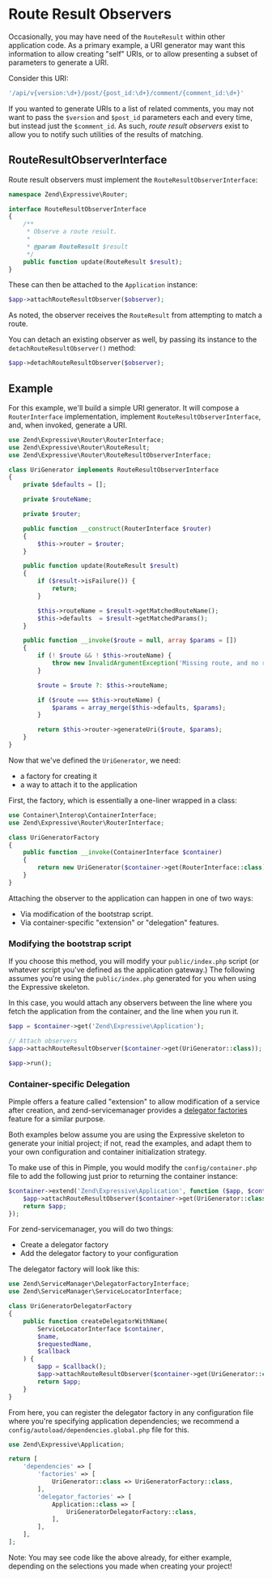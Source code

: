 # Route Result Observers

Occasionally, you may have need of the `RouteResult` within other application
code. As a primary example, a URI generator may want this information to allow
creating "self" URIs, or to allow presenting a subset of parameters to generate
a URI.

Consider this URI:

```php
'/api/v{version:\d+}/post/{post_id:\d+}/comment/{comment_id:\d+}'
```

If you wanted to generate URIs to a list of related comments, you may not want
to pass the `$version` and `$post_id` parameters each and every time, but
instead just the `$comment_id`. As such, *route result observers* exist to allow
you to notify such utilities of the results of matching.

## RouteResultObserverInterface

Route result observers must implement the `RouteResultObserverInterface`:

```php
namespace Zend\Expressive\Router;

interface RouteResultObserverInterface
{
    /**
     * Observe a route result.
     *
     * @param RouteResult $result
     */
    public function update(RouteResult $result);
}
```

These can then be attached to the `Application` instance:

```php
$app->attachRouteResultObserver($observer);
```

As noted, the observer receives the `RouteResult` from attempting to match a
route.

You can detach an existing observer as well, by passing its instance to the
`detachRouteResultObserver()` method:

```php
$app->detachRouteResultObserver($observer);
```

## Example

For this example, we'll build a simple URI generator. It will compose a
`RouterInterface` implementation, implement `RouteResultObserverInterface`, and,
when invoked, generate a URI.

```php
use Zend\Expressive\Router\RouterInterface;
use Zend\Expressive\Router\RouteResult;
use Zend\Expressive\Router\RouteResultObserverInterface;

class UriGenerator implements RouteResultObserverInterface
{
    private $defaults = [];

    private $routeName;

    private $router;

    public function __construct(RouterInterface $router)
    {
        $this->router = $router;
    }

    public function update(RouteResult $result)
    {
        if ($result->isFailure()) {
            return;
        }

        $this->routeName = $result->getMatchedRouteName();
        $this->defaults  = $result->getMatchedParams();
    }

    public function __invoke($route = null, array $params = [])
    {
        if (! $route && ! $this->routeName) {
            throw new InvalidArgumentException('Missing route, and no route was matched to use as a default!');
        }

        $route = $route ?: $this->routeName;

        if ($route === $this->routeName) {
            $params = array_merge($this->defaults, $params);
        }

        return $this->router->generateUri($route, $params);
    }
}
```

Now that we've defined the `UriGenerator`, we need:

- a factory for creating it
- a way to attach it to the application

First, the factory, which is essentially a one-liner wrapped in a class:

```php
use Container\Interop\ContainerInterface;
use Zend\Expressive\Router\RouterInterface;

class UriGeneratorFactory
{
    public function __invoke(ContainerInterface $container)
    {
        return new UriGenerator($container->get(RouterInterface::class));
    }
}
```

Attaching the observer to the application can happen in one of two ways:

- Via modification of the bootstrap script.
- Via container-specific "extension" or "delegation" features.

### Modifying the bootstrap script

If you choose this method, you will modify your `public/index.php` script (or
whatever script you've defined as the application gateway.) The following
assumes you're using the `public/index.php` generated for you when using the
Expressive skeleton.

In this case, you would attach any observers between the line where you fetch
the application from the container, and the line when you run it.

```php
$app = $container->get('Zend\Expressive\Application');

// Attach observers
$app->attachRouteResultObserver($container->get(UriGenerator::class));

$app->run();
```

### Container-specific Delegation

Pimple offers a feature called "extension" to allow modification of a service
after creation, and zend-servicemanager provides a [delegator factories](http://framework.zend.com/manual/current/en/modules/zend.service-manager.delegator-factories.html)
feature for a similar purpose.

Both examples below assume you are using the Expressive skeleton to generate
your initial project; if not, read the examples, and adapt them to your own
configuration and container initialization strategy.

To make use of this in Pimple, you would modify the `config/container.php` file
to add the following just prior to returning the container instance:

```php
$container->extend('Zend\Expressive\Application', function ($app, $container) {
    $app->attachRouteResultObserver($container->get(UriGenerator::class));
    return $app;
});
```

For zend-servicemanager, you will do two things:

- Create a delegator factory
- Add the delegator factory to your configuration

The delegator factory will look like this:

```php
use Zend\ServiceManager\DelegatorFactoryInterface;
use Zend\ServiceManager\ServiceLocatorInterface;

class UriGeneratorDelegatorFactory
{
    public function createDelegatorWithName(
        ServiceLocatorInterface $container,
        $name,
        $requestedName,
        $callback
    ) {
        $app = $callback();
        $app->attachRouteResultObserver($container->get(UriGenerator::class));
        return $app;
    }
}
```

From here, you can register the delegator factory in any configuration file
where you're specifying application dependencies; we recommend a
`config/autoload/dependencies.global.php` file for this.

```php
use Zend\Expressive\Application;

return [
    'dependencies' => [
        'factories' => [
            UriGenerator::class => UriGeneratorFactory::class,
        ],
        'delegator_factories' => [
            Application::class => [
                UriGeneratorDelegatorFactory::class,
            ],
        ],
    ],
];
```

Note: You may see code like the above already, for either example, depending on
the selections you made when creating your project!
